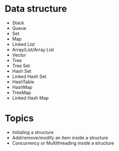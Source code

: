 # Data structure 
- Stack 
- Queue 
- Set 
- Map
- Linked List
- Array/List/Array List
- Vector
- Tree
- Tree Set
- Hash Set
- Linked Hash Set
- HashTable
- HashMap
- TreeMap
- Linked Hash Map

# Topics 
- Initialing a structure
- Add/remove/modify an item inside a structure
- Concurrency or Multithreading inside a structure
